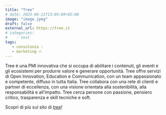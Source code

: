 ```yaml
---
title: "Tree"
# date: 2023-06-11T13:05:09+02:00
image: "image.jpeg"
draft: false
external_url: https://tree.it
# categories:
#    - test
tags:
   - consulenza 💡
   - marketing 🔥
---
```


Tree è una PMI innovativa che si occupa di abilitare i contenuti, gli eventi e gli ecosistemi per produrre valore e generare opportunità. Tree offre servizi di Open Innovation, Education e Communication, con un team appassionato e competente, diffuso in tutta Italia. Tree collabora con una rete di clienti e partner di eccellenza, con una visione orientata alla sostenibilità, alla responsabilità e all’impatto. Tree cerca persone con passione, pensiero critico, trasparenza e skill tecniche e soft.

Scopri di più sul sito di [tree](https://tree.it)!